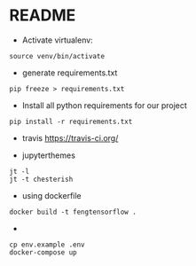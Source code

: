 # README #
* Activate virtualenv:
```text
source venv/bin/activate
```

* generate requirements.txt
```text
pip freeze > requirements.txt
```

* Install all python requirements for our project
```text
pip install -r requirements.txt
```

* travis https://travis-ci.org/

* jupyterthemes
```text
jt -l
jt -t chesterish
```

* using dockerfile
```text
docker build -t fengtensorflow .
```


*
```text
cp env.example .env
docker-compose up
```